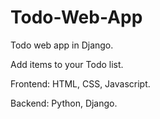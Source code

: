 # Todo-Web-App
Todo web app in Django.

Add items to your Todo list.

Frontend: HTML, CSS, Javascript.

Backend: Python, Django.
